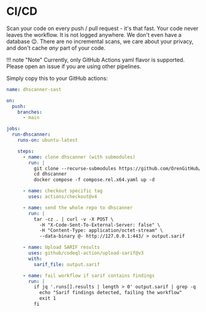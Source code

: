 # CI/CD

Scan your code on every push / pull request - it's that fast.
Your code never leaves the workflow. It is not logged anywhere.
We don't even have a database 😉. There are no incremental scans,
we care about your privacy, and don't cache *any* part of your code.

!!! note "Note"
    Currently, only GitHub Actions yaml flavor is supported.
    Please open an issue if you are using other pipelines.

Simply copy this to your GitHub actions:

```yaml
name: dhscanner-sast

on:
  push:
    branches:
      - main

jobs:
  run-dhscanner:
    runs-on: ubuntu-latest

    steps:
      - name: clone dhscanner (with submodules)
        run: |
          git clone --recurse-submodules https://github.com/OrenGitHub/dhscanner
          cd dhscanner
          docker compose -f compose.rel.x64.yaml up -d

      - name: checkout specific tag
        uses: actions/checkout@v4

      - name: send the whole repo to dhscanner
        run: |
          tar -cz . | curl -v -X POST \
            -H "X-Code-Sent-To-External-Server: false" \
            -H "Content-Type: application/octet-stream" \
            --data-binary @- http://127.0.0.1:443/ > output.sarif

      - name: Upload SARIF results
        uses: github/codeql-action/upload-sarif@v3
        with:
          sarif_file: output.sarif

      - name: fail workflow if sarif contains findings
        run: |
          if jq '.runs[].results | length > 0' output.sarif | grep -q 'true'; then
            echo "Sarif findings detected, failing the workflow"
            exit 1
          fi
```